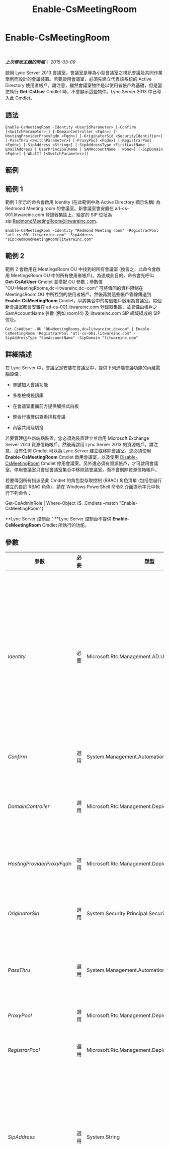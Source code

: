 ﻿---
title: Enable-CsMeetingRoom
TOCTitle: Enable-CsMeetingRoom
ms:assetid: 88af3267-80c5-46c0-aaef-135843b42a04
ms:mtpsurl: https://technet.microsoft.com/zh-tw/library/JJ205062(v=OCS.15)
ms:contentKeyID: 49291572
ms.date: 08/10/2015
mtps_version: v=OCS.15
ms.translationtype: HT
---

# Enable-CsMeetingRoom

 

_**上次修改主題的時間：** 2015-03-09_

啟用 Lync Server 2013 會議室。會議室是專為小型會議室之視訊會議及共同作業案例而設計的會議裝置。若要啟用會議室，必須先建立代表該系統的 Active Directory 使用者帳戶。請注意，雖然會議室物件是以使用者帳戶為基礎，但是當您執行 **Get-CsUser** Cmdlet 時，不會顯示這些物件。Lync Server 2013 中已導入此 Cmdlet。

## 語法

    Enable-CsMeetingRoom -Identity <UserIdParameter> [-Confirm [<SwitchParameter>]] [-DomainController <Fqdn>] [-HostingProviderProxyFqdn <Fqdn>] [-OriginatorSid <SecurityIdentifier>] [-PassThru <SwitchParameter>] [-ProxyPool <Fqdn>] [-RegistrarPool <Fqdn>] [-SipAddress <String>] [-SipAddressType <FirstLastName | EmailAddress | UserPrincipalName | SAMAccountName | None>] [-SipDomain <Fqdn>] [-WhatIf [<SwitchParameter>]]

## 範例

## 範例 1

範例 1 所示的命令會啟用 Identity (在此範例中為 Active Directory 顯示名稱) 為 Redmond Meeting room 的會議室。新會議室會安置在 arl-cs-001.litwareinc.com 登錄器集區上，給定的 SIP 位址為 sip:RedmondMeetingRoom@litwareinc.com。

    Enable-CsMeetingRoom -Identity "Redmond Meeting room" -RegistrarPool "atl-cs-001.litwareinc.com" -SipAddress "sip:RedmondMeetingRoom@litwareinc.com"

## 範例 2

範例 2 會啟用在 MeetingsRoom OU 中找到的所有會議室 (換言之，此命令會啟用 MeetingsRoom OU 中的所有使用者帳戶)。為達成此目的，命令會先呼叫 **Get-CsAdUser** Cmdlet 並搭配 OU 參數；參數值 "OU=MeetingRooms,dc=litwareinc,dc=com" 可將傳回的資料限制在 MeetingsRoom OU 中所找到的使用者帳戶。然後再將這些帳戶管線傳送到 **Enable-CsMeetingRoom** Cmdlet，以將集合中的每個帳戶啟用為會議室。每個新會議室都會安置在 atl-cs-001.litwareinc.com 登錄器集區，並具備由帳戶之 SamAccountName 參數 (例如 room14) 及 litwareinc.com SIP 網域組成的 SIP 位址。

    Get-CsAdUser -OU "OU=MeetingRooms,dc=litwareinc,dc=com" | Enable-CsMeetingRoom -RegistrarPool "atl-cs-001.litwareinc.com" -SipAddressType "SamAccountName" -SipDomain "litwareinc.com"

## 詳細描述

在 Lync Server 中，會議室是安裝在會議室中，提供下列進階會議功能的內建電腦設備：

  - 單鍵加入會議功能

  - 多格檢視視訊庫

  - 在會議室畫面前方提供觸控式白板

  - 整合行事曆供查看排程會議

  - 內容共用及切換

若要管理這些新端點裝置，您必須為裝置建立並啟用 Microsoft Exchange Server 2013 資源信箱帳戶，然後再啟用 Lync Server 2013 的資源帳戶。請注意，沒有任何 Cmdlet 可以為 Lync Server 建立或移除會議室。您必須使用 **Enable-CsMeetingRoom** Cmdlet 啟用會議室，以及使用 [Disable-CsMeetingRoom](disable-csmeetingroom.md) Cmdlet 停用會議室。另外還必須有資源帳戶，才可啟用會議室。停用會議室只會從會議室集合中移除該會議室，而不會刪除資源信箱帳戶。

若要傳回所有指派至此 Cmdlet 的角色型存取控制 (RBAC) 角色清單 (包括您自行建立的自訂 RBAC 角色)，請在 Windows PowerShell 命令列介面提示字元中執行下列命令：

Get-CsAdminRole | Where-Object {$\_.Cmdlets –match "Enable-CsMeetingRoom"}

**Lync Server 控制台：**Lync Server 控制台不提供 **Enable-CsMeetingRoom** Cmdlet 所執行的功能。

## 參數


<table>
<colgroup>
<col style="width: 25%" />
<col style="width: 25%" />
<col style="width: 25%" />
<col style="width: 25%" />
</colgroup>
<thead>
<tr class="header">
<th>參數</th>
<th>必要</th>
<th>類型</th>
<th>說明</th>
</tr>
</thead>
<tbody>
<tr class="odd">
<td><p><em>Identity</em></p></td>
<td><p>必要</p></td>
<td><p>Microsoft.Rtc.Management.AD.UserIdParameter</p></td>
<td><p>指出要設成會議室之使用者帳戶的 Identity。識別通常可以使用下列四種格式的其中一種來指定：1) 使用者的 SIP 位址；2) 使用者的使用者主體名稱 (UPN)；3) 使用者的網域名稱和登入名稱，必須是「網域\登入」格式 (例如 litwareinc\room14)；4) 使用者的 Active Directory 顯示名稱 (例如 Room 14)。</p>
<p>您也可以利用使用者的 Active Directory 辨別名稱來參照使用者帳戶。</p>
<p>使用「顯示名稱」做為使用者 Identity 時，可以使用星號 (*) 萬用字元。例如，若 Identity 為 &quot;* Smith&quot;，則會傳回所有顯示名稱結尾為 &quot; Smith&quot; 字串值的使用者。</p></td>
</tr>
<tr class="even">
<td><p><em>Confirm</em></p></td>
<td><p>選用</p></td>
<td><p>System.Management.Automation.SwitchParameter</p></td>
<td><p>執行命令前先要求您確認。</p></td>
</tr>
<tr class="odd">
<td><p><em>DomainController</em></p></td>
<td><p>選用</p></td>
<td><p>Microsoft.Rtc.Management.Deploy.Fqdn</p></td>
<td><p>可讓您連線至指定的網域控制站，以停用會議室。若要連線至特定的網域控制站，請加入 DomainController 參數，後面加上電腦名稱 (例如 atl-dc-001) 或其完整網域名稱 (FQDN) (例如 atl-dc-001.litwareinc.com)。</p></td>
</tr>
<tr class="even">
<td><p><em>HostingProviderProxyFqdn</em></p></td>
<td><p>選用</p></td>
<td><p>Microsoft.Rtc.Management.Deploy.Fqdn</p></td>
<td><p>代管提供者 Proxy 伺服器的完整網域名稱。此參數只能與 Microsoft Lync Online 搭配使用。</p></td>
</tr>
<tr class="odd">
<td><p><em>OriginatorSid</em></p></td>
<td><p>選用</p></td>
<td><p>System.Security.Principal.SecurityIdentifier</p></td>
<td><p>msRTCSIP-OriginatorSID 屬性的值。這個 Active Directory 屬性可用來啟用單一登入。此參數只能與 Microsoft Lync Online 搭配使用。</p></td>
</tr>
<tr class="even">
<td><p><em>PassThru</em></p></td>
<td><p>選用</p></td>
<td><p>System.Management.Automation.SwitchParameter</p></td>
<td><p>可讓您經由管線傳遞代表針對 Lync Server 所要啟用之會議室的會議室物件。根據預設，<strong>Enable-CsMeetingRoom</strong> Cmdlet 不會透過管線傳遞任何物件。</p></td>
</tr>
<tr class="odd">
<td><p><em>ProxyPool</em></p></td>
<td><p>選用</p></td>
<td><p>Microsoft.Rtc.Management.Deploy.Fqdn</p></td>
<td><p>Proxy 集區名稱。此參數只能與 Microsoft Lync Online 搭配使用。</p></td>
</tr>
<tr class="even">
<td><p><em>RegistrarPool</em></p></td>
<td><p>選用</p></td>
<td><p>Microsoft.Rtc.Management.Deploy.Fqdn</p></td>
<td><p>指出要用來安置會議室之 Lync Server 帳戶的登錄器集區。</p></td>
</tr>
<tr class="odd">
<td><p><em>SipAddress</em></p></td>
<td><p>選用</p></td>
<td><p>System.String</p></td>
<td><p>可讓您指派特定的 SIP 位址給會議室。指定 SIP 位址時，請在位址開頭加上 &quot;sip:&quot;。這表示提供給 SipAddress 參數的值應該看起來如下：</p>
<p>sip:room14@litwareinc.com</p>
<p>若您使用 SipAddressType 參數以便讓 Lync Server 自動為會議室產生 SIP 位址，則不應使用 SipAddress 參數。</p>
<p>若您嘗試同時啟用多個會議室，則無法使用 SipAddress 參數。您必須改為使用 SipAddressType 參數，為這些會議室自動產生 SIP 位址。</p></td>
</tr>
<tr class="even">
<td><p><em>SipAddressType</em></p></td>
<td><p>選用</p></td>
<td><p>Microsoft.Rtc.Management.AD.Cmdlets.AddressType</p></td>
<td><p>指示 Lync Server 為新會議室自動產生 SIP 位址。為了讓 Lync Server 自動產生 SIP 位址，您必須加上 SipAddressType 參數，並使用下列其中一個參數值：</p>
<p>* FirstLastName。SIP 位址是使用者的名字加句點，再加上使用者的姓氏和 SIP 網域。例如，Room 14 使用者的 SIP 位址類似如下：Room.14@litwareinc.com。若您使用這種位址類型，還必須加入 SipDomain 參數。</p>
<p>* EmailAddress。使用者的電子郵件地址 (如 Active Directory 中定義) 會當做 SIP 位址使用。UserPrincipalName。使用者的 UPN 會當做 SIP 位址使用。</p>
<p></p>
<p>* SamAccountName。SIP 位址是使用者的 SamAccountName (登入名稱) 後面接 SIP 網域。例如，SamAccountName 為 room14 的使用者會有類似下列的 SIP 位址：room14@litwareinc.com。若您使用這種位址類型，還必須加入 SipDomain 參數。</p>
<p>如果您使用 SIPAddress 參數且明確指派 SIP 位址給使用者，則不需要 SipAddressType 參數。</p></td>
</tr>
<tr class="odd">
<td><p><em>SipDomain</em></p></td>
<td><p>選用</p></td>
<td><p>Microsoft.Rtc.Management.Deploy.Fqdn</p></td>
<td><p>要啟用之會議室的 SIP 網域。若您使用 SIPAddressType 參數讓 Lync Server 為使用者自動產生 SIP 位址，且您以 SamAccountName 或使用者的名字和姓氏做為 SIP 位址的基礎，則需要此參數。若您以使用者的電子郵件地址或 UPN 做為 SIP 位址的基礎，則不需要此參數；因為這些屬性值中已包含網域名稱。</p></td>
</tr>
<tr class="even">
<td><p><em>WhatIf</em></p></td>
<td><p>選用</p></td>
<td><p>System.Management.Automation.SwitchParameter</p></td>
<td><p>描述執行命令後的結果，但無須實際執行命令。</p></td>
</tr>
</tbody>
</table>


## 輸入類型

字串或 Microsoft.Rtc.Management.ADConnect.Schema.ADUser 物件。**Enable-CsMeetingRoom** Cmdlet 接受管線傳送的字串值，該值代表已經針對 Lync Server 啟用的使用者帳戶 Identity。此 Cmdlet 也接受管線傳送的 Active Directory 使用者物件執行個體。

## 傳回類型

**Enable-CsMeetingRoom** Cmdlet 會建立 Microsoft.Rtc.Management.ADConnect.Schema.OCSADMeetingRoom 物件的新執行個體。

## 請參閱

#### 其他資源

[Disable-CsMeetingRoom](disable-csmeetingroom.md)  
[Get-CsMeetingRoom](get-csmeetingroom.md)  
[Move-CsMeetingRoom](move-csmeetingroom.md)  
[Set-CsMeetingRoom](set-csmeetingroom.md)

